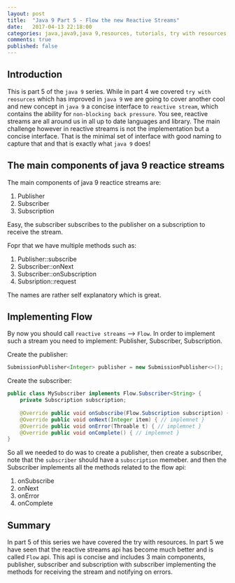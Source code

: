 ```yaml
---
layout: post
title:  "Java 9 Part 5 - Flow the new Reactive Streams"
date:   2017-04-13 22:18:00
categories: java,java9,java 9,resources, tutorials, try with resources, design patters, software design
comments: true
published: false
---
```


## Introduction

This is part 5 of the `java 9` series.  While in part 4 we covered `try with reosurces` which has improved in `java 9` we are going to cover another cool and new concept in `java 9` a concise interface to `reactive stream`, which contains the ability for `non-blocking back pressure`.  You see, reactive streams are all around us in all up to date languages and library.  The main challenge however in reactive streams is not the implementation but a concise interface.  That is the minimal set of interface with good naming to capture that and that is exactly what `java 9` does!

## The main components of java 9 reactice streams

The main components of java 9 reactice streams are:

1. Publisher
1. Subscriber
1. Subscription

Easy, the subscriber subscribes to the publisher on a subscription to receive the stream.

Fopr that we have multiple methods such as:

1. Publisher::subscribe
1. Subscriber::onNext
1. Subscriber::onSubscription
1. Subsription::request

The names are rather self explanatory which is great.

## Implementing Flow

By now you should call `reactive streams` --> `Flow`.  In order to implement such a stream you need to implement: Publisher, Subscriber, Subscription.

Create the publisher:

```java
SubmissionPublisher<Integer> publisher = new SubmissionPublisher<>();
```

Create the subscriber:

```java
public class MySubscriber implements Flow.Subscriber<String> {
    private Subscription subscription;
    
    @Override public void onSubscribe(Flow.Subscription subscription) { // implemnet }
    @Override public void onNext(Integer item) { // implemnet }
    @Override public void onError(Throable t) { // implemnet }
    @Override public void onComplete() { // implemnet }
}
```

So all we needed to do was to create a publisher, then create a subscriber, note that the `subscriber` should have a `subscription` memeber.  and then the Subscriber implements all the methods related to the flow api:

1. onSubscribe
1. onNext
1. onError
1. onComplete



## Summary

In part 5 of this series we have covered the try with resources.  In part 5 we have seen that the reactive streams api has become much better and is called `Flow` api.  This api is concise and includes 3 main components, publisher, subscriber and subscription with subscriber implementing the methods for receiving the stream and notifying on errors.